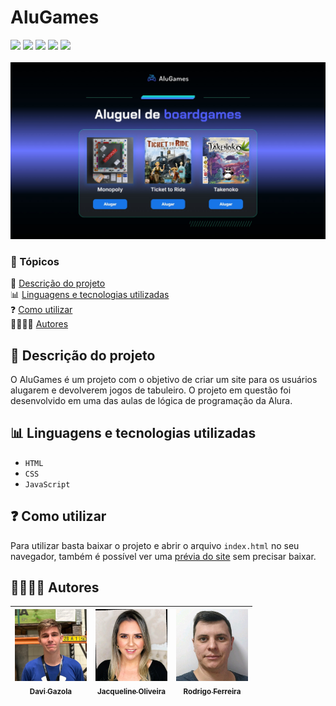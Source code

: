 # AluGames

<img src="https://img.shields.io/badge/CONCLU%C3%8DDO-brightgreen?style=for-the-badge"> <img src="https://img.shields.io/badge/ALURA-darkblue?style=for-the-badge"> <img src="https://img.shields.io/badge/HTML-orange?style=for-the-badge"> <img src="https://img.shields.io/badge/CSS-blue?style=for-the-badge"> <img src="https://img.shields.io/badge/JAVASCRIPT-yellow?style=for-the-badge"> <br><br> <img src="./img/Prévia.jpg">

### 📌 Tópicos 

📃 [Descrição do projeto](#-descrição-do-projeto) <br>
📊 [Linguagens e tecnologias utilizadas](#-linguagens-e-tecnologias-utilizadas) <br>
❓ [Como utilizar](#-como-utilizar) <br>
🫱🏻‍🫲🏻 [Autores](#-autores)

## 📃 Descrição do projeto 

O AluGames é um projeto com o objetivo de criar um site para os usuários alugarem e devolverem jogos de tabuleiro. O projeto em questão foi desenvolvido em uma das aulas de lógica de programação da Alura.

## 📊 Linguagens e tecnologias utilizadas

- `HTML`
- `CSS`
- `JavaScript`

## ❓ Como utilizar

Para utilizar basta baixar o projeto e abrir o arquivo `index.html` no seu navegador, também é possível ver uma [prévia do site](https://alugames-snowy.vercel.app/) sem precisar baixar.

## 🫱🏻‍🫲🏻 Autores

| [<img src="./img/Davi Gazola.jpg" width="115"><br><sub>Davi Gazola</sub>](https://github.com/davigzola) |  [<img src="./img/Jacqueline Oliveira.jpg" width="115"><br><sub>Jacqueline Oliveira</sub>](https://github.com/jacqueline-oliveira) |  [<img src="./img/Rodrigo Ferreira.jpg" width="115"><br><sub>Rodrigo Ferreira</sub>](https://github.com/rcaneppele) |
| :---: | :---: | :---: |
